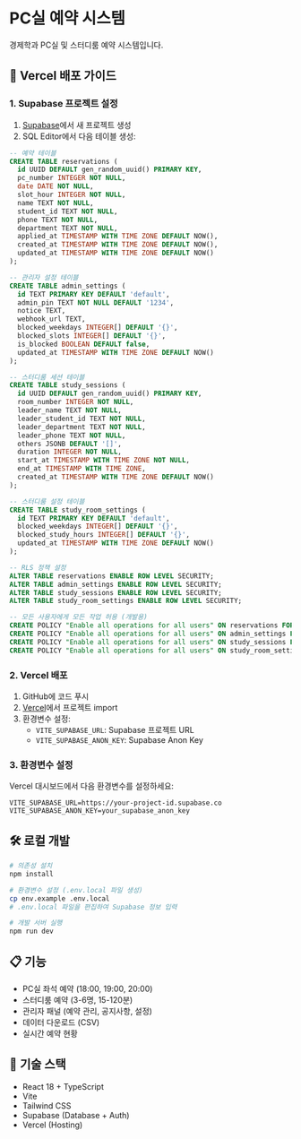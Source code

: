 # PC실 예약 시스템

경제학과 PC실 및 스터디룸 예약 시스템입니다.

## 🚀 Vercel 배포 가이드

### 1. Supabase 프로젝트 설정

1. [Supabase](https://supabase.com)에서 새 프로젝트 생성
2. SQL Editor에서 다음 테이블 생성:

```sql
-- 예약 테이블
CREATE TABLE reservations (
  id UUID DEFAULT gen_random_uuid() PRIMARY KEY,
  pc_number INTEGER NOT NULL,
  date DATE NOT NULL,
  slot_hour INTEGER NOT NULL,
  name TEXT NOT NULL,
  student_id TEXT NOT NULL,
  phone TEXT NOT NULL,
  department TEXT NOT NULL,
  applied_at TIMESTAMP WITH TIME ZONE DEFAULT NOW(),
  created_at TIMESTAMP WITH TIME ZONE DEFAULT NOW(),
  updated_at TIMESTAMP WITH TIME ZONE DEFAULT NOW()
);

-- 관리자 설정 테이블
CREATE TABLE admin_settings (
  id TEXT PRIMARY KEY DEFAULT 'default',
  admin_pin TEXT NOT NULL DEFAULT '1234',
  notice TEXT,
  webhook_url TEXT,
  blocked_weekdays INTEGER[] DEFAULT '{}',
  blocked_slots INTEGER[] DEFAULT '{}',
  is_blocked BOOLEAN DEFAULT false,
  updated_at TIMESTAMP WITH TIME ZONE DEFAULT NOW()
);

-- 스터디룸 세션 테이블
CREATE TABLE study_sessions (
  id UUID DEFAULT gen_random_uuid() PRIMARY KEY,
  room_number INTEGER NOT NULL,
  leader_name TEXT NOT NULL,
  leader_student_id TEXT NOT NULL,
  leader_department TEXT NOT NULL,
  leader_phone TEXT NOT NULL,
  others JSONB DEFAULT '[]',
  duration INTEGER NOT NULL,
  start_at TIMESTAMP WITH TIME ZONE NOT NULL,
  end_at TIMESTAMP WITH TIME ZONE,
  created_at TIMESTAMP WITH TIME ZONE DEFAULT NOW()
);

-- 스터디룸 설정 테이블
CREATE TABLE study_room_settings (
  id TEXT PRIMARY KEY DEFAULT 'default',
  blocked_weekdays INTEGER[] DEFAULT '{}',
  blocked_study_hours INTEGER[] DEFAULT '{}',
  updated_at TIMESTAMP WITH TIME ZONE DEFAULT NOW()
);

-- RLS 정책 설정
ALTER TABLE reservations ENABLE ROW LEVEL SECURITY;
ALTER TABLE admin_settings ENABLE ROW LEVEL SECURITY;
ALTER TABLE study_sessions ENABLE ROW LEVEL SECURITY;
ALTER TABLE study_room_settings ENABLE ROW LEVEL SECURITY;

-- 모든 사용자에게 모든 작업 허용 (개발용)
CREATE POLICY "Enable all operations for all users" ON reservations FOR ALL USING (true);
CREATE POLICY "Enable all operations for all users" ON admin_settings FOR ALL USING (true);
CREATE POLICY "Enable all operations for all users" ON study_sessions FOR ALL USING (true);
CREATE POLICY "Enable all operations for all users" ON study_room_settings FOR ALL USING (true);
```

### 2. Vercel 배포

1. GitHub에 코드 푸시
2. [Vercel](https://vercel.com)에서 프로젝트 import
3. 환경변수 설정:
   - `VITE_SUPABASE_URL`: Supabase 프로젝트 URL
   - `VITE_SUPABASE_ANON_KEY`: Supabase Anon Key

### 3. 환경변수 설정

Vercel 대시보드에서 다음 환경변수를 설정하세요:

```
VITE_SUPABASE_URL=https://your-project-id.supabase.co
VITE_SUPABASE_ANON_KEY=your_supabase_anon_key
```

## 🛠️ 로컬 개발

```bash
# 의존성 설치
npm install

# 환경변수 설정 (.env.local 파일 생성)
cp env.example .env.local
# .env.local 파일을 편집하여 Supabase 정보 입력

# 개발 서버 실행
npm run dev
```

## 📋 기능

- PC실 좌석 예약 (18:00, 19:00, 20:00)
- 스터디룸 예약 (3-6명, 15-120분)
- 관리자 패널 (예약 관리, 공지사항, 설정)
- 데이터 다운로드 (CSV)
- 실시간 예약 현황

## 🔧 기술 스택

- React 18 + TypeScript
- Vite
- Tailwind CSS
- Supabase (Database + Auth)
- Vercel (Hosting)
